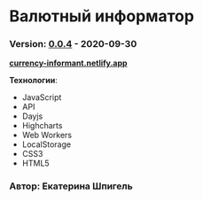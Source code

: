 # Валютный информатор
### Version: [0.0.4](https://github.com/KathrinShpigel/CurrencyInformant/commits/master) - 2020-09-30
__[currency-informant.netlify.app](http://currency-informant.netlify.app)__

**Технологии**:
* JavaScript
* API
* Dayjs
* Highcharts
* Web Workers
* LocalStorage
* CSS3
* HTML5

### Автор: Екатерина Шпигель